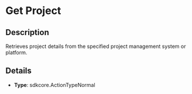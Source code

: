 
# Get Project

## Description

Retrieves project details from the specified project management system or platform.

## Details

- **Type**: sdkcore.ActionTypeNormal
